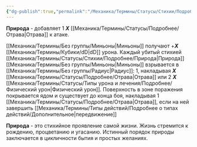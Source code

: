 ```yaml
---
{"dg-publish":true,"permalink":"/Механика/Термины/Статусы/Стихии/Подробнее/Природа/","noteIcon":"","created":"2025-10-12T10:43:20.921+03:00","updated":"2025-09-24T18:54:09.912+03:00"}
---
```



**Природа** - добавляет 1 ***Х*** [[Механика/Термины/Статусы/Подробнее/Отрава\|Отрава]] к атаке.

[[Механика/Термины/Без группы/Миньоны\|Миньоны]] получают +***Х*** [[Механика/Термины/Кубики/dD\|dD]] урона. Каждый убитый стихией [[Механика/Термины/Статусы/Стихии/Подробнее/Природа\|Природа]] [[Механика/Термины/Без группы/Миньоны\|Миньоны]] взрывается в [[Механика/Термины/Без группы/Радиус\|Радиус]]: 1, накладывая ***Х*** [[Механика/Термины/Статусы/Подробнее/Отрава\|Отрава]] или 2 ***Х*** [[Механика/Термины/Статусы/Типы урона и лечения/Подробнее/Физический урон\|Физический урон]]. Поверхность в зоне поражения покрывается ядом и существует до конца боя, накладывая 1 [[Механика/Термины/Статусы/Подробнее/Отрава\|Отрава]], если на ней завершить [[Механика/Термины/Типы действий/Подробнее о типах действий/Дополнительное\|передвижение]]

**Природа** - это стихийное проявление самой жизни. Жизнь стремится к рождению, процветанию и угасанию. Истинный порядок природы заключается в цикличности бытия и простых желаниях. 